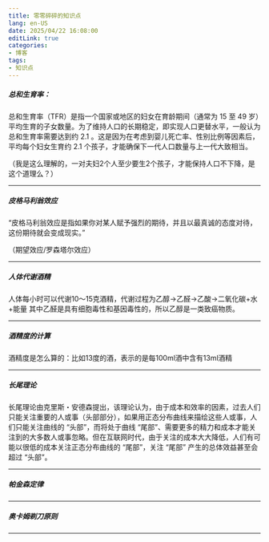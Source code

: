 ```yaml
---
title: 零零碎碎的知识点
lang: en-US
date: 2025/04/22 16:08:00
editLink: true
categories: 
- 博客
tags: 
- 知识点
---
```


##### 总和生育率：
总和生育率（TFR）是指一个国家或地区的妇女在育龄期间（通常为 15 至 49 岁）平均生育的子女数量。为了维持人口的长期稳定，即实现人口更替水平，一般认为总和生育率需要达到约 2.1 。这是因为在考虑到婴儿死亡率、性别比例等因素后，平均每个妇女生育约 2.1 个孩子，才能确保下一代人口数量与上一代大致相当。

（我是这么理解的，一对夫妇2个人至少要生2个孩子，才能保持人口不下降，是这个道理么？）

-----------------------------

##### 皮格马利翁效应

“皮格马利翁效应是指如果你对某人赋予强烈的期待，并且以最真诚的态度对待，这份期待就会变成现实。”

（期望效应/罗森塔尔效应）

-----------------------------

##### 人体代谢酒精

人体每小时可以代谢10～15克酒精，代谢过程为乙醇->乙醛->乙酸->二氧化碳+水+能量
其中乙醛是具有细胞毒性和基因毒性的，所以乙醇是一类致癌物质。

-----------------------------

##### 酒精度的计算

酒精度是怎么算的：比如13度的酒，表示的是每100ml酒中含有13ml酒精

-----------------------------

##### 长尾理论

长尾理论由克里斯・安德森提出，该理论认为，由于成本和效率的因素，过去人们只能关注重要的人或事（头部部分），如果用正态分布曲线来描绘这些人或事，人们只能关注曲线的 “头部”，而将处于曲线 “尾部”、需要更多的精力和成本才能关注到的大多数人或事忽略。但在互联网时代，由于关注的成本大大降低，人们有可能以很低的成本关注正态分布曲线的 “尾部”，关注 “尾部” 产生的总体效益甚至会超过 “头部”。


-----------------------------

##### 帕金森定律

<simple-img src="https://gitee.com/zackzhengxy/picGallery/raw/main/imgs/帕金森定律.png"></simple-img>

-----------------------------

##### 奥卡姆剃刀原则

<simple-img src="https://gitee.com/zackzhengxy/picGallery/raw/main/imgs/奥卡姆剃刀原则.png"></simple-img>

-----------------------------
